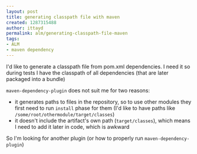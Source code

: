 ```yaml
---
layout: post
title: generating classpath file with maven
created: 1287315488
author: ittayd
permalink: alm/generating-classpath-file-maven
tags:
- ALM
- maven dependency
---
```

<div class="post-text">
<p>I'd like to generate a classpath file from pom.xml  dependencies. I need it so during tests I have the classpath of all  dependencies (that are later packaged into a bundle)</p>
<p><code>maven-dependency-plugin</code> does not suit me for two reasons:</p>
<ul>
    <li>it generates paths to files in the repository, so to use other modules they first need to run <code>install</code> phase for them (I'd like to have paths like <code>/some/root/othermodule/target/classes</code>)</li>
    <li>it doesn't include the artifact's own path (<code>target/classes</code>), which means I need to add it later in code, which is awkward</li>
</ul>
<p>So I'm looking for another plugin (or how to properly run <code>maven-dependency-plugin</code>)</p>
</div>
